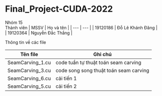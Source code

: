 # Final_Project-CUDA-2022
Nhóm 15 <br />
Thành viên 
| MSSV | Họ và tên |
| --- | --- |
| 19120186 | Đỗ Lê Khánh Đăng |
| 19120364 | Nguyễn Đắc Thắng |

Thông tin về các file

|Tên file | Ghi chú |
| --- | --- |
| SeamCarving_1.cu | code tuần tự thuật toán seam carving |
| SeamCarving_3.cu | code song song thuật toán seam carving |
| SeamCarving_6.cu | cải tiến 1 |
| SeamCarving_5.cu | cải tiến 2 |
